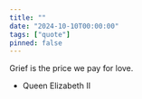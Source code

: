 ```yaml
---
title: ""
date: "2024-10-10T00:00:00"
tags: ["quote"]
pinned: false
---
```


Grief is the price we pay for love.

- Queen Elizabeth II